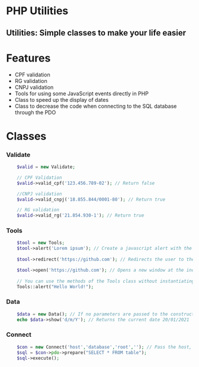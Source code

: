# PHP Utilities
## Utilities: Simple classes to make your life easier

# Features 
- CPF validation
- RG validation
- CNPJ validation
- Tools for using some JavaScript events directly in PHP
- Class to speed up the display of dates
- Class to decrease the code when connecting to the SQL database through the PDO

# Classes

### Validate
~~~php
	$valid = new Validate;

	// CPF Validation
	$valid->valid_cpf('123.456.789-02'); // Return false

	//CNPJ validation
	$valid->valid_cnpj('18.855.844/0001-80'); // Return true

	// RG validation
	$valid->valid_rg('21.854.930-1'); // Return true

~~~

### Tools
~~~php
	$tool = new Tools;
	$tool->alert('Lorem ipsum'); // Create a javascript alert with the string
	
	$tool->redirect('https://github.com'); // Redirects the user to the address contained in the string

	$tool->open('https://github.com'); // Opens a new window at the indicated address
	
	// You can use the methods of the Tools class without instantiating the class
	Tools::alert("Hello World!");
~~~

### Data
~~~php
	$data = new Data(); // If no parameters are passed to the constructor, the default time zone will be 'America / Sao_Paulo'. Pass the desired PHP-compatible time zone into the builder
	echo $data->show('d/m/Y'); // Returns the current date 20/01/2021
~~~

### Connect 
~~~php
	$con = new Connect('host','database','root',''); // Pass the host, database, user and password, respectively, as a constructor parameter
	$sql = $con->pdo->prepare("SELECT * FROM table");
	$sql->execute();
~~~
